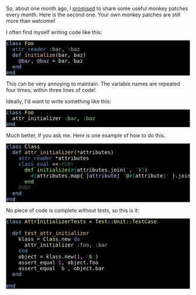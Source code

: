 So, about one month ago, I [promised](/monkey-patch-of-the-month-group_by/) to share some useful monkey patches every month. Here is the second one. Your own monkey patches are still more than welcome!

I often find myself writing code like this:

<pre style="background: #000000; color: #f6f3e8; font-family: Monaco, monospace" class="ir_black"><font color="#96cbfe">class</font>&nbsp;<font color="#ffffb6">Foo</font>
&nbsp;&nbsp;<font color="#6699cc">attr_reader</font>&nbsp;<font color="#99cc99">:bar</font>, <font color="#99cc99">:baz</font>
&nbsp;&nbsp;<font color="#96cbfe">def</font>&nbsp;<font color="#ffd2a7">initialize</font>(bar, baz)
&nbsp;&nbsp;&nbsp;&nbsp;<font color="#c6c5fe">@bar</font>, <font color="#c6c5fe">@baz</font>&nbsp;= bar, baz
&nbsp;&nbsp;<font color="#96cbfe">end</font>
<font color="#96cbfe">end</font></pre>

This can be very annoying to maintain. The variable names are repeated four times, within three lines of code!

Ideally, I'd want to write something like this:

<pre style="background: #000000; color: #f6f3e8; font-family: Monaco, monospace" class="ir_black"><font color="#96cbfe">class</font>&nbsp;<font color="#ffffb6">Foo</font>
&nbsp;&nbsp;attr_initializer <font color="#99cc99">:bar</font>, <font color="#99cc99">:baz</font>
<font color="#96cbfe">end</font></pre>

Much better, if you ask me. Here is one example of how to do this.

<pre style="background: #000000; color: #f6f3e8; font-family: Monaco, monospace" class="ir_black"><font color="#96cbfe">class</font>&nbsp;<font color="#ffffb6">Class</font>
&nbsp;&nbsp;<font color="#96cbfe">def</font>&nbsp;<font color="#ffd2a7">attr_initializer</font>(*attributes)
&nbsp;&nbsp;&nbsp;&nbsp;<font color="#6699cc">attr_reader</font>&nbsp;*attributes
&nbsp;&nbsp;&nbsp;&nbsp;<font color="#6699cc">class_eval</font>&nbsp;&lt;&lt;-<font color="#336633">RUBY</font>
<font color="#a8ff60">&nbsp;&nbsp;&nbsp;&nbsp;&nbsp;&nbsp;def initialize(</font><font color="#00a0a0">#{</font>attributes.join(<font color="#336633">'</font><font color="#a8ff60">, </font><font color="#336633">'</font>)<font color="#00a0a0">}</font><font color="#a8ff60">)</font>
<font color="#a8ff60">&nbsp;&nbsp;&nbsp;&nbsp;&nbsp;&nbsp;&nbsp;&nbsp;</font><font color="#00a0a0">#{</font>attributes.map{ |<font color="#c6c5fe">attribute</font>|&nbsp;<font color="#336633">&quot;</font><font color="#a8ff60">@</font><font color="#00a0a0">#{</font>attribute<font color="#00a0a0">}</font><font color="#336633">&quot;</font>&nbsp;}.join(<font color="#336633">'</font><font color="#a8ff60">, </font><font color="#336633">'</font>)<font color="#00a0a0">}</font><font color="#a8ff60">&nbsp;= </font><font color="#00a0a0">#{</font>attributes.join(<font color="#336633">'</font><font color="#a8ff60">, </font><font color="#336633">'</font>)<font color="#00a0a0">}</font>
<font color="#a8ff60">&nbsp;&nbsp;&nbsp;&nbsp;&nbsp;&nbsp;end</font>
<font color="#a8ff60">&nbsp;&nbsp;&nbsp;&nbsp;</font><font color="#336633">RUBY</font>
&nbsp;&nbsp;<font color="#96cbfe">end</font>
<font color="#96cbfe">end</font></pre>

No piece of code is complete without tests, so this is it:

<pre style="background: #000000; color: #f6f3e8; font-family: Monaco, monospace" class="ir_black"><font color="#96cbfe">class</font>&nbsp;<font color="#ffffb6">AttrInitializerTests</font>&nbsp;&lt; <font color="#ffffb6">Test</font>::<font color="#ffffb6">Unit</font>::<font color="#ffffb6">TestCase</font>

&nbsp;&nbsp;<font color="#96cbfe">def</font>&nbsp;<font color="#ffd2a7">test_attr_initializer</font>
&nbsp;&nbsp;&nbsp;&nbsp;klass = <font color="#ffffb6">Class</font>.new <font color="#6699cc">do</font>
&nbsp;&nbsp;&nbsp;&nbsp;&nbsp;&nbsp;attr_initializer <font color="#99cc99">:foo</font>, <font color="#99cc99">:bar</font>
&nbsp;&nbsp;&nbsp;&nbsp;<font color="#6699cc">end</font>
&nbsp;&nbsp;&nbsp;&nbsp;object = klass.new(<font color="#ff73fd">1</font>, <font color="#336633">'</font><font color="#a8ff60">b</font><font color="#336633">'</font>)
&nbsp;&nbsp;&nbsp;&nbsp;assert_equal <font color="#ff73fd">1</font>, object.foo
&nbsp;&nbsp;&nbsp;&nbsp;assert_equal <font color="#336633">'</font><font color="#a8ff60">b</font><font color="#336633">'</font>, object.bar
&nbsp;&nbsp;<font color="#96cbfe">end</font>
&nbsp;
<font color="#96cbfe">end</font></pre>
